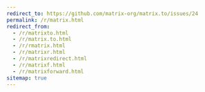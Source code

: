 ```yaml
---
redirect_to: https://github.com/matrix-org/matrix.to/issues/24
permalink: /r/matrix.html
redirect_from:
  - /r/matrixto.html
  - /r/matrix.to.html
  - /r/rmatrix.html
  - /r/matrixr.html
  - /r/matrixredirect.html
  - /r/matrixf.html
  - /r/matrixforward.html
sitemap: true
---
```

